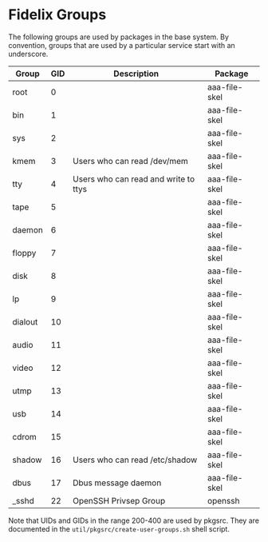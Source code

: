 Fidelix Groups
==============

The following groups are used by packages in the base system. By convention,
groups that are used by a particular service start with an underscore.

| Group		| GID	| Description				| Package	|
| ------------- | ----- | ------------------------------------- | ------------- |
| root		| 0	|					| aaa-file-skel	|
| bin		| 1	|					| aaa-file-skel	|
| sys		| 2	|					| aaa-file-skel	|
| kmem		| 3	| Users who can read /dev/mem		| aaa-file-skel	|
| tty		| 4	| Users who can read and write to ttys	| aaa-file-skel	|
| tape		| 5	|					| aaa-file-skel	|
| daemon	| 6	|					| aaa-file-skel	|
| floppy	| 7	|					| aaa-file-skel	|
| disk		| 8	|					| aaa-file-skel	|
| lp		| 9	|					| aaa-file-skel	|
| dialout	| 10	|					| aaa-file-skel	|
| audio		| 11	|					| aaa-file-skel	|
| video		| 12	|					| aaa-file-skel	|
| utmp		| 13	|					| aaa-file-skel	|
| usb		| 14	|					| aaa-file-skel	|
| cdrom		| 15	|					| aaa-file-skel	|
| shadow	| 16	| Users who can read /etc/shadow 	| aaa-file-skel	|
| dbus		| 17	| Dbus message daemon			| aaa-file-skel	|
| _sshd		| 22	| OpenSSH Privsep Group			| openssh	|

Note that UIDs and GIDs in the range 200-400 are used by pkgsrc. They are
documented in the `util/pkgsrc/create-user-groups.sh` shell script.

